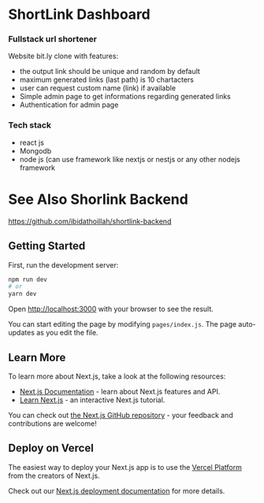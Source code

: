 # ShortLink Dashboard
### Fullstack url shortener

Website bit.ly clone with features:

- the output link should be unique and random by default
- maximum generated links (last path) is 10 chartacters
- user can request custom name (link) if available
- Simple admin page to get informations regarding generated links
- Authentication for admin page

### Tech stack

- react js
- Mongodb
- node js (can use framework like nextjs or nestjs or any other nodejs framework

# See Also Shorlink Backend
https://github.com/ibidathoillah/shortlink-backend

## Getting Started

First, run the development server:

```bash
npm run dev
# or
yarn dev
```

Open [http://localhost:3000](http://localhost:3000) with your browser to see the result.

You can start editing the page by modifying `pages/index.js`. The page auto-updates as you edit the file.

## Learn More

To learn more about Next.js, take a look at the following resources:

- [Next.js Documentation](https://nextjs.org/docs) - learn about Next.js features and API.
- [Learn Next.js](https://nextjs.org/learn) - an interactive Next.js tutorial.

You can check out [the Next.js GitHub repository](https://github.com/vercel/next.js/) - your feedback and contributions are welcome!

## Deploy on Vercel

The easiest way to deploy your Next.js app is to use the [Vercel Platform](https://vercel.com/import?utm_medium=default-template&filter=next.js&utm_source=create-next-app&utm_campaign=create-next-app-readme) from the creators of Next.js.

Check out our [Next.js deployment documentation](https://nextjs.org/docs/deployment) for more details.
